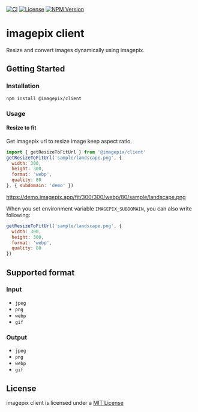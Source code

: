 [![CI](https://github.com/s12m/imagepix-client/actions/workflows/ci.yml/badge.svg)](https://github.com/s12m/imagepix-client/actions/workflows/ci.yml)
[![License](https://img.shields.io/npm/l/@imagepix/client.svg?style=flat-square)]()
[![NPM Version](https://badge.fury.io/js/%40imagepix%2Fclient.svg)](https://www.npmjs.com/@imagepix/client)

# imagepix client

Resize and convert images dynamically using imagepix.

## Getting Started

### Installation

```console
npm install @imagepix/client
```

### Usage

#### Resize to fit

Get imagepix url to resize image keep aspect ratio.

```js
import { getResizeToFitUrl } from '@imagepix/client'
getResizeToFitUrl('sample/landscape.png', {
  width: 300,
  height: 300,
  format: 'webp',
  quality: 80
}, { subdomain: 'demo' })
```

https://demo.imagepix.app/fit/300/300/webp/80/sample/landscape.png

When you set environment variable `IMAGEPIX_SUBDOMAIN`, you can also write following:

```js
getResizeToFitUrl('sample/landscape.png', {
  width: 300,
  height: 300,
  format: 'webp',
  quality: 80
})
```

## Supported format

### Input

- `jpeg`
- `png`
- `webp`
- `gif`

### Output

- `jpeg`
- `png`
- `webp`
- `gif`

## License

imagepix client is licensed under a [MIT License](./LICENSE)
